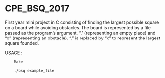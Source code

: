 # CPE_BSQ_2017

First year mini project in C consisting of finding the largest possible square on a board while avoiding obstacles. The board is represented by a file passed as the program’s argument. “.” (representing an empty place) and “o” (representing an obstacle). “.” is replaced by “x” to represent the largest square founded.

USAGE :

        Make
        
        ./bsq example_file
